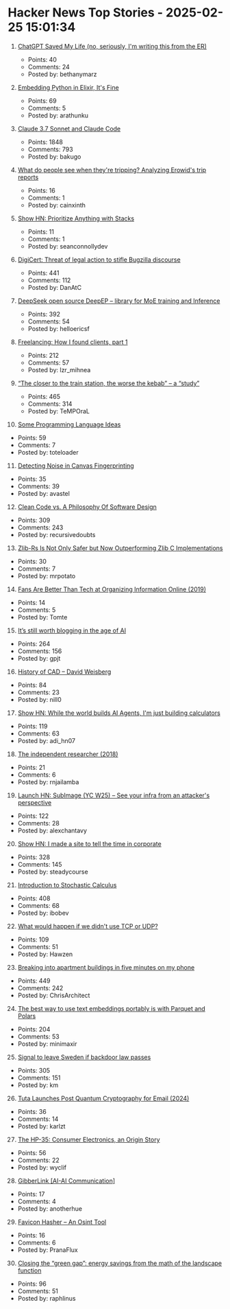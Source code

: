 # Hacker News Top Stories - 2025-02-25 15:01:34

1. [ChatGPT Saved My Life (no, seriously, I'm writing this from the ER)](https://hardmodefirst.xyz/chatgpt-saved-my-life-no,-seriously,-im-writing-this-from-the-er)
   - Points: 40
   - Comments: 24
   - Posted by: bethanymarz

2. [Embedding Python in Elixir, It's Fine](https://dashbit.co/blog/running-python-in-elixir-its-fine)
   - Points: 69
   - Comments: 5
   - Posted by: arathunku

3. [Claude 3.7 Sonnet and Claude Code](https://www.anthropic.com/news/claude-3-7-sonnet)
   - Points: 1848
   - Comments: 793
   - Posted by: bakugo

4. [What do people see when they're tripping? Analyzing Erowid's trip reports](https://themicrodose.substack.com/p/what-do-people-see-when-theyre-tripping)
   - Points: 16
   - Comments: 1
   - Posted by: cainxinth

5. [Show HN: Prioritize Anything with Stacks](https://stack-ranker.com)
   - Points: 11
   - Comments: 1
   - Posted by: seanconnollydev

6. [DigiCert: Threat of legal action to stifle Bugzilla discourse](https://bugzilla.mozilla.org/show_bug.cgi?id=1950144)
   - Points: 441
   - Comments: 112
   - Posted by: DanAtC

7. [DeepSeek open source DeepEP – library for MoE training and Inference](https://github.com/deepseek-ai/DeepEP)
   - Points: 392
   - Comments: 54
   - Posted by: helloericsf

8. [Freelancing: How I found clients, part 1](https://crocspace.substack.com/p/freelancing-how-i-got-clients-part)
   - Points: 212
   - Comments: 57
   - Posted by: lzr_mihnea

9. [“The closer to the train station, the worse the kebab” – a “study”](https://www.jmspae.se/write-ups/kebabs-train-stations/)
   - Points: 465
   - Comments: 314
   - Posted by: TeMPOraL

10. [Some Programming Language Ideas](https://davidbos.me/posts/some_programming_language_ideas/)
   - Points: 59
   - Comments: 7
   - Posted by: toteloader

11. [Detecting Noise in Canvas Fingerprinting](https://blog.castle.io/detecting-noise-in-canvas-fingerprinting/)
   - Points: 35
   - Comments: 39
   - Posted by: avastel

12. [Clean Code vs. A Philosophy Of Software Design](https://github.com/johnousterhout/aposd-vs-clean-code/blob/main/README.md)
   - Points: 309
   - Comments: 243
   - Posted by: recursivedoubts

13. [Zlib-Rs Is Not Only Safer but Now Outperforming Zlib C Implementations](https://www.phoronix.com/news/Zlib-rs-0.4.2)
   - Points: 30
   - Comments: 7
   - Posted by: mrpotato

14. [Fans Are Better Than Tech at Organizing Information Online (2019)](https://www.wired.com/story/archive-of-our-own-fans-better-than-tech-organizing-information/)
   - Points: 14
   - Comments: 5
   - Posted by: Tomte

15. [It’s still worth blogging in the age of AI](https://www.gilesthomas.com/2025/02/blogging-in-the-age-of-ai)
   - Points: 264
   - Comments: 156
   - Posted by: gpjt

16. [History of CAD – David Weisberg](https://www.shapr3d.com/blog/history-of-cad)
   - Points: 84
   - Comments: 23
   - Posted by: nill0

17. [Show HN: While the world builds AI Agents, I'm just building calculators](https://www.calcverse.live)
   - Points: 119
   - Comments: 63
   - Posted by: adi_hn07

18. [The independent researcher (2018)](https://nadia.xyz/independent-research)
   - Points: 21
   - Comments: 6
   - Posted by: rnjailamba

19. [Launch HN: SubImage (YC W25) – See your infra from an attacker's perspective](undefined)
   - Points: 122
   - Comments: 28
   - Posted by: alexchantavy

20. [Show HN: I made a site to tell the time in corporate](https://corporate.watch)
   - Points: 328
   - Comments: 145
   - Posted by: steadycourse

21. [Introduction to Stochastic Calculus](https://jiha-kim.github.io/posts/introduction-to-stochastic-calculus/)
   - Points: 408
   - Comments: 68
   - Posted by: ibobev

22. [What would happen if we didn't use TCP or UDP?](https://github.com/Hawzen/hdp)
   - Points: 109
   - Comments: 51
   - Posted by: Hawzen

23. [Breaking into apartment buildings in five minutes on my phone](https://www.ericdaigle.ca/posts/breaking-into-dozens-of-apartments-in-five-minutes/)
   - Points: 449
   - Comments: 242
   - Posted by: ChrisArchitect

24. [The best way to use text embeddings portably is with Parquet and Polars](https://minimaxir.com/2025/02/embeddings-parquet/)
   - Points: 204
   - Comments: 53
   - Posted by: minimaxir

25. [Signal to leave Sweden if backdoor law passes](https://swedenherald.com/article/signals-ceo-then-were-leaving-sweden)
   - Points: 305
   - Comments: 151
   - Posted by: km

26. [Tuta Launches Post Quantum Cryptography for Email (2024)](https://tuta.com/blog/post-quantum-cryptography)
   - Points: 36
   - Comments: 14
   - Posted by: karlzt

27. [The HP-35: Consumer Electronics, an Origin Story](http://codex99.com/design/the-hp35.html)
   - Points: 56
   - Comments: 22
   - Posted by: wyclif

28. [GibberLink [AI-AI Communication]](https://github.com/PennyroyalTea/gibberlink)
   - Points: 17
   - Comments: 4
   - Posted by: anotherhue

29. [Favicon Hasher – An Osint Tool](https://kriztalz.sh/favicon-hash/)
   - Points: 16
   - Comments: 6
   - Posted by: PranaFlux

30. [Closing the “green gap”: energy savings from the math of the landscape function](https://terrytao.wordpress.com/2025/02/23/closing-the-green-gap-from-the-mathematics-of-the-landscape-function-to-lower-electricity-costs-for-households/)
   - Points: 96
   - Comments: 51
   - Posted by: raphlinus

